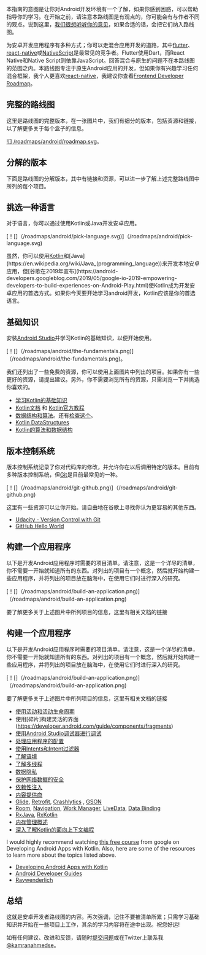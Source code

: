 本指南的意图是让你对Android开发环境有一个了解，如果你感到困惑，可以帮助指导你的学习。在开始之前，请注意本路线图是有观点的，你可能会有与作者不同的观点。说到这里，[我们很想听听你的意见](https://github.com/kamranahmedse/developer-roadmap/issues/new)，如果合适的话，会把它们纳入路线图。

为安卓开发应用程序有多种方式；你可以走混合应用开发的道路，其中[flutter](https://flutter.dev/)、[react-native](https://reactnative.dev/)或[NativeScript](https://www.nativescript.org/)是最常见的竞争者。Flutter使用Dart，而React Native和Native Script则依靠JavaScript。回答混合与原生的问题不在本路线图的范围之内。本路线图专注于原生Android应用的开发，但如果你有兴趣学习任何混合框架，我个人更喜欢[react-native](https://reactnative.dev)，我建议你查看[Frontend Developer Roadmap](/frontend)。

## 完整的路线图

这里是路线图的完整版本，在一张图片中，我们有细分的版本，包括资源和链接，以了解更多关于每个盒子的信息。

[![] /roadmaps/android/roadmap.svg](/roadmaps/android/roadmap.png)。

## 分解的版本
下面是路线图的分解版本，其中有链接和资源，可以进一步了解上述完整路线图中所列的每个项目。

## 挑选一种语言
对于语言，你可以通过使用Kotlin或Java开发安卓应用。

[！[]（/roadmaps/android/pick-language.svg)]（/roadmaps/android/pick-language.svg)

虽然，你可以使用[Kotlin](https://en.wikipedia.org/wiki/Kotlin_(programming_language))和[Java](https://en.wikipedia.org/wiki/Java_(programming_language))来开发本地安卓应用，但[谷歌在2019年宣布](https://android-developers.googleblog.com/2019/05/google-io-2019-empowering-developers-to-build-experiences-on-Android-Play.html)使Kotlin成为开发安卓应用的首选方式。如果你今天要开始学习android开发，Kotlin应该是你的首选语言。

## 基础知识
安装[Android Studio](https://developer.android.com/studio)并学习Kotlin的基础知识，以便开始使用。

[！[]（/roadmaps/android/the-fundamentals.png)]（/roadmaps/android/the-fundamentals.png)。

我们还列出了一些免费的资源，你可以使用上面图片中列出的项目。如果你有一些更好的资源，请提出建议。另外，你不需要浏览所有的资源，只需浏览一下并挑选你喜欢的。

* [学习Kotlin的基础知识](https://blog.teamtreehouse.com/absolute-beginners-guide-kotlin)
* [Kotlin文档](https://kotlinlang.org/docs/reference/basic-syntax.html) 和 [Kotlin官方教程](https://kotlinlang.org/docs/tutorials/)
* [数据结构和算法](https://www.studytonight.com/data-structures/introduction-to-data-structures)。还有[检查这个](https://www.tutorialspoint.com/data_structures_algorithms/index.htm)。
* [Kotlin DataStructures](https://kotlinlang.org/docs/reference/collections-overview.html)
* [Kotlin的算法和数据结构](https://github.com/bmaslakov/kotlin-algorithm-club)

## 版本控制系统
版本控制系统记录了你对代码库的修改，并允许你在以后调用特定的版本。目前有多种版本控制系统，但[Git](https://git-scm.com/)是目前最常见的一种。

[！[]（/roadmaps/android/git-github.png)]（/roadmaps/android/git-github.png)

这里有一些资源可以让你开始。请自由地在谷歌上寻找你认为更容易的其他东西。

* [Udacity - Version Control with Git](https://www.udacity.com/course/version-control-with-git--ud123)
* [GitHub Hello World](https://guides.github.com/activities/hello-world/)

## 构建一个应用程序

以下是开发Android应用程序时需要的项目清单。请注意，这是一个详尽的清单，你不需要一开始就知道所有的东西。对列出的项目有一个概念，然后就开始构建一些应用程序，并将列出的项目放在脑海中，在使用它们时进行深入的研究。

[！[]（/roadmaps/android/build-an-application.png)]（/roadmaps/android/build-an-application.png)

要了解更多关于上述图片中所列项目的信息，这里有相关文档的链接

## 构建一个应用程序

以下是开发Android应用程序时需要的项目清单。请注意，这是一个详尽的清单，你不需要一开始就知道所有的东西。对列出的项目有一个概念，然后就开始构建一些应用程序，并将列出的项目放在脑海中，在使用它们时进行深入的研究。

[！[]（/roadmaps/android/build-an-application.png)]（/roadmaps/android/build-an-application.png)

要了解更多关于上述图片中所列项目的信息，这里有相关文档的链接

* [使用活动和活动生命周期](https://developer.android.com/guide/components/activities/intro-activities)
* 使用[碎片]构建灵活的界面(https://developer.android.com/guide/components/fragments)
* [使用Android Studio调试器进行调试](https://developer.android.com/studio/debug)
* [处理应用程序的配置](https://developer.android.com/work/managed-configurations)
* [使用Intents和Intent过滤器](https://developer.android.com/guide/components/intents-filters)
* [了解语境](https://guides.codepath.com/android/Using-Context)
* [了解多线程](https://developer.android.com/training/multiple-threads)
* [数据隐私](https://www.raywenderlich.com/6901838-data-privacy-for-android)
* [保护网络数据的安全](https://www.raywenderlich.com/5634-securing-network-data-tutorial-for-android)
* [依赖性注入](https://developer.android.com/training/dependency-injection)
* [内容提供商](https://developer.android.com/guide/topics/providers/content-providers)
* [Glide](https://github.com/bumptech/glide), [Retrofit](https://square.github.io/retrofit/), [Crashlytics](https://firebase.google.com/docs/crashlytics/get-started) , [GSON](https://github.com/google/gson)
* [Room](https://developer.android.com/topic/libraries/architecture/room), [Navigation](https://developer.android.com/guide/navigation/navigation-getting-started), [Work Manager](https://developer.android.com/topic/libraries/architecture/workmanager), [LiveData](https://developer.android.com/topic/libraries/architecture/livedata), [Data Binding](https://developer.android.com/topic/libraries/data-binding)
* [RxJava](https://github.com/ReactiveX/RxJava), [RxKotlin](https://github.com/ReactiveX/RxKotlin)
* [内存管理概述](https://developer.android.com/topic/performance/memory-overview)
* [深入了解Kotlin的面向上下文编程](https://proandroiddev.com/diving-deeper-into-context-oriented-programming-in-kotlin-3ecb4ec38814)  

I would highly recommend watching [this free course](https://www.udacity.com/course/developing-android-apps-with-kotlin--ud9012) from google on Developing Android Apps with Kotlin. Also, here are some of the resources to learn more about the topics listed above.

* [Developing Android Apps with Kotlin](https://www.udacity.com/course/developing-android-apps-with-kotlin--ud9012)
* [Android Developer Guides](https://developer.android.com/guide)
* [Raywenderlich](https://www.raywenderlich.com)

## 总结

这就是安卓开发者路线图的内容。再次强调，记住不要被清单所累；只需学习基础知识并开始在一些项目上工作，其余的学习内容将在途中出现。祝您好运!
 
如有任何建议、改进和反馈，请随时[提交问题](https://github.com/kamranahmedse/developer-roadmap)或在Twitter上联系我[@kamranahmedse](https://twitter.com/kamranahmedse)。